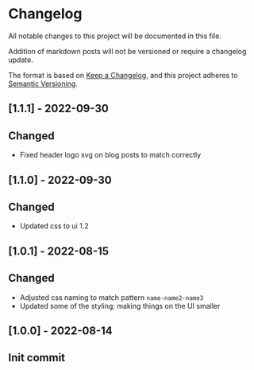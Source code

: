 # Changelog

All notable changes to this project will be documented in this file.

Addition of markdown posts will not be versioned or require a changelog update.

The format is based on [Keep a Changelog](https://keepachangelog.com/en/1.0.0/),
and this project adheres to [Semantic Versioning](https://semver.org/spec/v2.0.0.html).

## [1.1.1] - 2022-09-30

## Changed

- Fixed header logo svg on blog posts to match correctly

## [1.1.0] - 2022-09-30

## Changed

- Updated css to ui 1.2

## [1.0.1] - 2022-08-15

## Changed

- Adjusted css naming to match pattern `name-name2-name3`
- Updated some of the styling; making things on the UI smaller

## [1.0.0] - 2022-08-14

## Init commit
